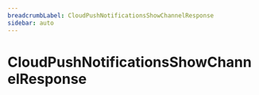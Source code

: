 ```yaml
---
breadcrumbLabel: CloudPushNotificationsShowChannelResponse
sidebar: auto
---
```


# CloudPushNotificationsShowChannelResponse

<ProxySummary/>

<ApiDocs/>
